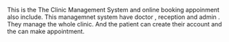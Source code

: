 This is the The Clinic Management System and online booking appoinment also include.
This managemnet system have doctor , reception and admin . They manage the whole clinic.
And the patient can create their account and the can make appointment.
